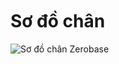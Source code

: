 <br>
<br>
<br>

# Sơ đồ chân

![Sơ đồ chân Zerobase](https://cdn.chipstack.vn/default/zerobase-pinout.png)
